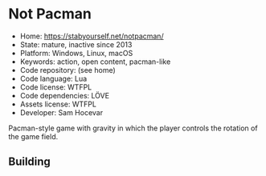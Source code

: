 # Not Pacman

- Home: https://stabyourself.net/notpacman/
- State: mature, inactive since 2013
- Platform: Windows, Linux, macOS
- Keywords: action, open content, pacman-like
- Code repository: (see home)
- Code language: Lua
- Code license: WTFPL
- Code dependencies: LÖVE
- Assets license: WTFPL
- Developer: Sam Hocevar

Pacman-style game with gravity in which the player controls the rotation of the game field.

## Building
